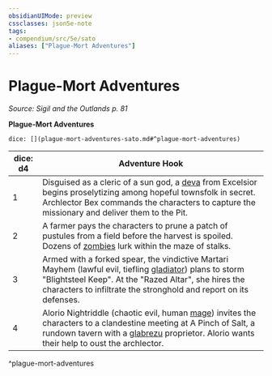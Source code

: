 ```yaml
---
obsidianUIMode: preview
cssclasses: json5e-note
tags:
- compendium/src/5e/sato
aliases: ["Plague-Mort Adventures"]
---
```

# Plague-Mort Adventures
*Source: Sigil and the Outlands p. 81* 

**Plague-Mort Adventures**

`dice: [](plague-mort-adventures-sato.md#^plague-mort-adventures)`

| dice: d4 | Adventure Hook |
|----------|----------------|
| 1 | Disguised as a cleric of a sun god, a [deva](2-Mechanics/CLI/bestiary/celestial/deva.md) from Excelsior begins proselytizing among hopeful townsfolk in secret. Archlector Bex commands the characters to capture the missionary and deliver them to the Pit. |
| 2 | A farmer pays the characters to prune a patch of pustules from a field before the harvest is spoiled. Dozens of [zombies](2-Mechanics/CLI/bestiary/undead/zombie.md) lurk within the maze of stalks. |
| 3 | Armed with a forked spear, the vindictive Martari Mayhem (lawful evil, tiefling [gladiator](2-Mechanics/CLI/bestiary/humanoid/gladiator.md)) plans to storm "Blightsteel Keep". At the "Razed Altar", she hires the characters to infiltrate the stronghold and report on its defenses. |
| 4 | Alorio Nightriddle (chaotic evil, human [mage](2-Mechanics/CLI/bestiary/humanoid/mage.md)) invites the characters to a clandestine meeting at A Pinch of Salt, a rundown tavern with a [glabrezu](2-Mechanics/CLI/bestiary/fiend/glabrezu.md) proprietor. Alorio wants their help to oust the archlector. |
^plague-mort-adventures